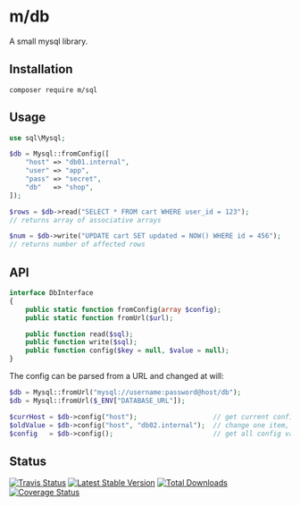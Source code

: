# m/db

A small mysql library.


## Installation

```
composer require m/sql
```


## Usage

```php
use sql\Mysql;

$db = Mysql::fromConfig([
    "host" => "db01.internal",
    "user" => "app",
    "pass" => "secret",
    "db"   => "shop",
]);

$rows = $db->read("SELECT * FROM cart WHERE user_id = 123");
// returns array of associative arrays

$num = $db->write("UPDATE cart SET updated = NOW() WHERE id = 456");
// returns number of affected rows
```

## API

```php
interface DbInterface
{
    public static function fromConfig(array $config);
    public static function fromUrl($url);

    public function read($sql);
    public function write($sql);
    public function config($key = null, $value = null);
}
```

The config can be parsed from a URL and changed at will:

```php
$db = Mysql::fromUrl("mysql://username:password@host/db");
$db = Mysql::fromUrl($_ENV["DATABASE_URL"]);

$currHost = $db->config("host");                   // get current config value
$oldValue = $db->config("host", "db02.internal");  // change one item, returns old value
$config   = $db->config();                         // get all config values
```


## Status

[![Travis Status](https://api.travis-ci.org/dotser/db.svg?branch=master)](https://travis-ci.org/dotser/db)
[![Latest Stable Version](https://poser.pugx.org/m/db/v/stable)](https://packagist.org/packages/m/db)
[![Total Downloads](https://poser.pugx.org/m/db/downloads)](https://packagist.org/packages/m/db)
[![Coverage Status](https://coveralls.io/repos/github/dotser/db/badge.svg?branch=master)](https://coveralls.io/github/dotser/db?branch=master)
